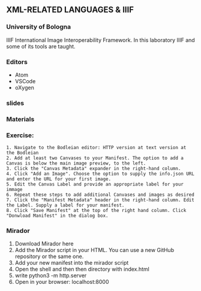 ## XML-RELATED LANGUAGES & IIIF

### University of Bologna

IIIF International Image Interoperability Framework. In this laboratory IIIF and some of its tools are taught.

### Editors

- Atom
- VSCode
- oXygen

### slides

### Materials

### Exercise:

    1. Navigate to the Bodleian editor: HTTP version at text version at the Bodleian
    2. Add at least two Canvases to your Manifest. The option to add a Canvas is below the main image preview, to the left.
    3. Click the "Canvas Metadata" expander in the right-hand column.
    4. Click "Add an Image". Choose the option to supply the info.json URL and enter the URL for your first image.
    5. Edit the Canvas Label and provide an appropriate label for your immage
    6. Repeat these steps to add additional Canvases and images as desired
    7. Click the "Manifest Metadata" header in the right-hand column. Edit the Label. Supply a label for your manifest.
    8. Click "Save Manifest" at the top of the right hand column. Click "Donwload Manifest" in the dialog box.

### Mirador

  1. Download Mirador here
  2. Add the Mirador script in your HTML. You can use a new GitHub repository or the same one.
  3. Add your new manifest into the mirador script
  4. Open the shell and then then directory with index.html
  5. write python3 -m http.server
  6. Open in your browser: localhost:8000
